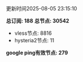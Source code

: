更新时间2025-08-05 23:15:10

**总订阅: 188**
**总节点: 30542**
- vless节点: 8816
- hysteria2节点: 11

**google ping有效节点: 279**
